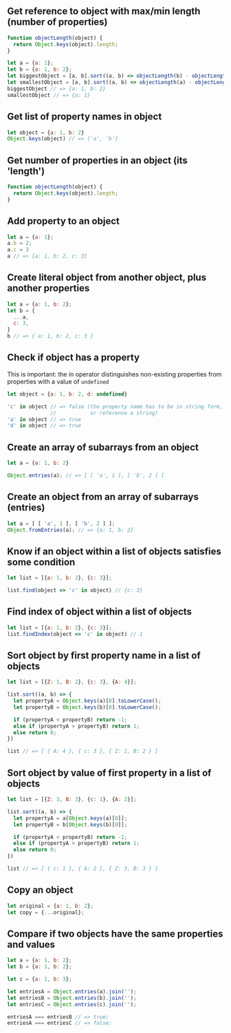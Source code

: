 
## Get reference to object with max/min length (number of properties)

```js
function objectLength(object) {
  return Object.keys(object).length;
}

let a = {a: 1};
let b = {a: 1, b: 2};
let biggestObject = [a, b].sort((a, b) => objectLength(b) - objectLength(a))[0];
let smallestObject = [a, b].sort((a, b) => objectLength(a) - objectLength(b))[0];
biggestObject // => {a: 1, b: 2}
smallestObject // => {a: 1}
```

## Get list of property names in object 

```js
let object = {a: 1, b: 2}
Object.keys(object) // => ['a', 'b']
```

## Get number of properties in an object (its 'length')

```js
function objectLength(object) {
  return Object.keys(object).length;
}
```

## Add property to an object

```js
let a = {a: 1};
a.b = 2;
a.c = 3
a // => {a: 1, b: 2, c: 3} 
```

## Create literal object from another object, plus another properties

```js
let a = {a: 1, b: 2};
let b = {
  ...a,
  c: 3,
}
b // => { a: 1, b: 2, c: 3 }
```

## Check if object has a property

This is important: the in operator distinguishes non-existing properties from properties with a value of `undefined`

```js
let object = {a: 1, b: 2, d: undefined}

'c' in object // => false (the property name has to be in string form,
              //           or reference a string)
'a' in object // => true
'd' in object // => true
```

## Create an array of subarrays from an object

```js
let a = {a: 1, b: 2}

Object.entries(a); // => [ [ 'a', 1 ], [ 'b', 2 ] ]
```

## Create an object from an array of subarrays (entries)

```js
let a = [ [ 'a', 1 ], [ 'b', 2 ] ];
Object.fromEntries(a); // => {a: 1, b: 2}
```

## Know if an object within a list of objects satisfies some condition

```js
let list = [{a: 1, b: 2}, {c: 3}];

list.find(object => 'c' in object) // {c: 3}
```

## Find index of object within a list of objects

```js
let list = [{a: 1, b: 2}, {c: 3}];
list.findIndex(object => 'c' in object) // 1
```

## Sort object by first property name in a list of objects 

```js
let list = [{Z: 1, B: 2}, {c: 3}, {A: 4}];

list.sort((a, b) => {
  let propertyA = Object.keys(a)[0].toLowerCase();
  let propertyB = Object.keys(b)[0].toLowerCase();

  if (propertyA < propertyB) return -1;
  else if (propertyA > propertyB) return 1;
  else return 0;
})

list // => [ { A: 4 }, { c: 3 }, { Z: 1, B: 2 } ]
```

## Sort object by value of first property in a list of objects 

```js
let list = [{Z: 3, B: 3}, {c: 1}, {A: 2}];

list.sort((a, b) => {
  let propertyA = a[Object.keys(a)[0]];
  let propertyB = b[Object.keys(b)[0]];

  if (propertyA < propertyB) return -1;
  else if (propertyA > propertyB) return 1;
  else return 0;
})

list // => [ { c: 1 }, { A: 2 }, { Z: 3, B: 3 } ]
```

## Copy an object

```js
let original = {a: 1, b: 2};
let copy = {...original};
```

## Compare if two objects have the same properties and values

```js
let a = {a: 1, b: 2};
let b = {a: 1, b: 2};

let c = {a: 1, b: 3};

let entriesA = Object.entries(a).join('');
let entriesB = Object.entries(b).join('');
let entriesC = Object.entries(c).join('');

entriesA === entriesB // => true;
entriesA === entriesC // => false;
```